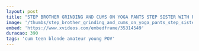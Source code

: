```yaml
---
layout: post
title: "STEP BROTHER GRINDING AND CUMS ON YOGA PANTS STEP SISTER WITH PENETRATION"
image: '/thumbs/step_brother_grinding_and_cums_on_yoga_pants_step_sister_with_penetration.jpg'
embed: 'https://www.xvideos.com/embedframe/35314549'
duracao: 390
tags: 'cum teen blonde amateur young POV'
---
```

